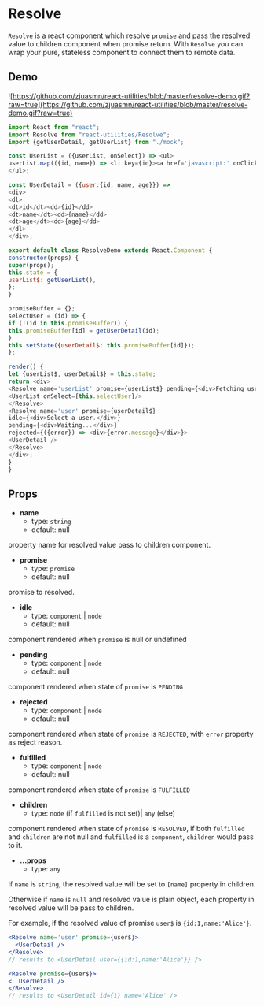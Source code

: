 # Resolve

`Resolve` is a react component which resolve `promise` and pass the resolved value to children component when promise return. With `Resolve` you can wrap your pure, stateless component to connect them to remote data.


## Demo
 ![https://github.com/zjuasmn/react-utilities/blob/master/resolve-demo.gif?raw=true](https://github.com/zjuasmn/react-utilities/blob/master/resolve-demo.gif?raw=true)


```js
import React from "react";
import Resolve from "react-utilities/Resolve";
import {getUserDetail, getUserList} from "./mock";

const UserList = ({userList, onSelect}) => <ul>
userList.map(({id, name}) => <li key={id}><a href='javascript:' onClick={() => onSelect(id)}>{name}</a></li>)}
</ul>;

const UserDetail = ({user:{id, name, age}}) =>
<div>
<dl>
<dt>id</dt><dd>{id}</dd>
<dt>name</dt><dd>{name}</dd>
<dt>age</dt><dd>{age}</dd>
</dl>
</div>;

export default class ResolveDemo extends React.Component {
constructor(props) {
super(props);
this.state = {
userList$: getUserList(),
};
}

promiseBuffer = {};
selectUser = (id) => {
if (!(id in this.promiseBuffer)) {
this.promiseBuffer[id] = getUserDetail(id);
}
this.setState({userDetail$: this.promiseBuffer[id]});
};

render() {
let {userList$, userDetail$} = this.state;
return <div>
<Resolve name='userList' promise={userList$} pending={<div>Fetching user list...</div>}>
<UserList onSelect={this.selectUser}/>
</Resolve>
<Resolve name='user' promise={userDetail$}
idle={<div>Select a user.</div>}
pending={<div>Waiting...</div>}
rejected={({error}) => <div>{error.message}</div>}>
<UserDetail />
</Resolve>
</div>;
}
}
```


## Props

- **name**
  - type: `string`
  - default: null

property name for resolved value pass to children component.

- **promise**
  - type: `promise`
  - default: null
  
promise to resolved.

- **idle**
  - type: `component` | `node`
  - default: null
  
component rendered when `promise` is null or undefined

- **pending**
  - type: `component` | `node`
  - default: null

component rendered when state of `promise` is `PENDING`

- **rejected**
  - type: `component` | `node`
  - default: null

component rendered when state of `promise` is `REJECTED`, with `error` property as reject reason.

- **fulfilled**
  - type: `component` | `node`
  - default: null

component rendered when state of `promise` is `FULFILLED`

- **children**
  - type: `node` (if `fulfilled` is not set)| `any` (else)
  
component rendered when state of `promise` is `RESOLVED`, if both `fulfilled` and `children` are not null and `fulfilled` is a `component`, `children` would pass to it.

- **...props**  
  - type: `any`


If `name` is `string`, the resolved value will be set to `[name]` property in children.
 
Otherwise if `name` is `null` and resolved value is plain object, each property in resolved value will be pass to children.

For example, if the resolved value of promise `user$` is `{id:1,name:'Alice'}`.

```jsx
<Resolve name='user' promise={user$}>
  <UserDetail />
</Resolve>
// results to <UserDetail user={{id:1,name:'Alice'}} />

<Resolve promise={user$}>
<  UserDetail />
</Resolve>
// results to <UserDetail id={1} name='Alice' />
```
